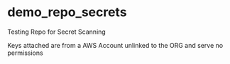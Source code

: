 # demo_repo_secrets
Testing Repo for Secret Scanning

Keys attached are from a AWS Account unlinked to the ORG and serve no permissions
